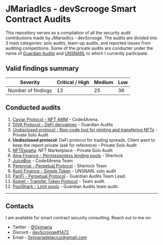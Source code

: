 # JMariadlcs - devScrooge Smart Contract Audits

This repository serves as a compilation of all the security audit contributions made by JMariadlcs - devScrooge. The audits are divided into 3 main categories: solo audits, team-up audits, and reported issues from auditing competitions. Some of the private audits are conducter under the name of [Guardian Audits](https://twitter.com/guardianaudits) and [UNSNARL](https://twitter.com/unsnarl_secure) to which I currently participate.

## Valid findings summary

| **Severity**       | **Critical / High** | **Medium** | **Low** |
| ------------------ | ------------------- | ---------- | ------- |
| Number of findings | 13                  | 25         | 36      |

## Conducted audits

1. [Caviar Protocol - NFT AMM](https://github.com/JMariadlcs/audits/blob/main/competitions/solo/CAVIAR/SUBMITTED/full-report.md) - Code4Arena.
2. [DIVA Protocol - DeFi derivatives](https://github.com/GuardianAudits/DefenderAudits/blob/main/DIVA/DivaAuditTeam7.md) - Guardian Audits
3. [Undisclosed protocol - Non-code tool for minting and transfering NFTs](https://github.com/JMariadlcs/audits/blob/main/solo/undisclosed-01.md) - Private Solo Audit
4. **Undisclosed protocol**: DeFi protocol for trading spreads. Client want to keep the report private (ask for reference) - Private Solo Audit
5. [NFTEspaña](https://github.com/JMariadlcs/audits/blob/main/solo/NFTEspa%C3%B1axScroogeAudits.md): NFT Marketplace - Private Solo Audit
6. [Ajna Finance - Permissionless lending pools](https://github.com/JMariadlcs/audits/blob/main/competitions/solo/AJNA/submitted/full-report.md) - Sherlock
7. [JuiceBox](https://github.com/JMariadlcs/audits/blob/main/competitions/solo/team/medium.md) - Code4Arena Team
8. [Perennial - Perpetual Protocol](https://github.com/sherlock-audit/2023-05-perennial-judging/issues/232) - Sherlock Team
9. [Kunji Finance - Simple Token](https://github.com/UNSNARL/audit-reports/blob/main/kunji_finance_audit_report.pdf) - UNSNARL solo audit
10. [PariFi - Perpetual Protocol](https://github.com/GuardianAudits/DefenderAudits/blob/main/PariFi/onlyOwners_PariFiAudit.md) - Guardian Audits Team Lead.
11. [Komet - Transfer Token Protocol](https://github.com/UNSNARL/audit-reports/blob/main/Dropzone_Komet_Security_Assessment.pdf) - Team audit.
12. [PoolShark - Limit pools](https://github.com/poolshark-protocol/limit/blob/master/audits/Guardian_Audits_Poolshark_Limit.pdf) - Guardian Audits team audit.

---

## Contacts

I am available for smart contract security consulting. Reach out to me on:

- Twitter - [@0xjmaria](https://twitter.com/0xjmaria)
- Discord - [devScrooge#1472](https://discordapp.com/users/280017699713581056)
- Email - [0xjmariadelacruz@gmail.com](mailto:0xjmariadelacruz@gmail.com)
